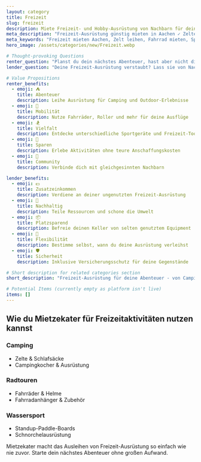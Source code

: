 ```yaml
---
layout: category
title: Freizeit
slug: freizeit
description: Miete Freizeit- und Hobby-Ausrüstung von Nachbarn für dein nächstes Abenteuer
meta_description: "Freizeit-Ausrüstung günstig mieten in Aachen ✓ Zelte ✓ Fahrräder ✓ Sportgeräte. Erlebe neue Abenteuer mit Mietzekater."
meta_keywords: "Freizeit mieten Aachen, Zelt leihen, Fahrrad mieten, Sportgeräte, Outdoor Ausrüstung, lokaler Verleih"
hero_image: /assets/categories/new/Freizeit.webp

# Thought-provoking Questions
renter_question: "Planst du dein nächstes Abenteuer, hast aber nicht die passende Ausrüstung?"
lender_question: "Deine Freizeit-Ausrüstung verstaubt? Lass sie von Nachbarn nutzen!"

# Value Propositions
renter_benefits:
  - emoji: ⛺
    title: Abenteuer
    description: Leihe Ausrüstung für Camping und Outdoor-Erlebnisse
  - emoji: 🚴
    title: Mobilität
    description: Nutze Fahrräder, Roller und mehr für deine Ausflüge
  - emoji: 🏂
    title: Vielfalt
    description: Entdecke unterschiedliche Sportgeräte und Freizeit-Tools
  - emoji: 💸
    title: Sparen
    description: Erlebe Aktivitäten ohne teure Anschaffungskosten
  - emoji: 🤝
    title: Community
    description: Verbinde dich mit gleichgesinnten Nachbarn

lender_benefits:
  - emoji: 💵
    title: Zusatzeinkommen
    description: Verdiene an deiner ungenutzten Freizeit-Ausrüstung
  - emoji: 🌱
    title: Nachhaltig
    description: Teile Ressourcen und schone die Umwelt
  - emoji: 📦
    title: Platzsparend
    description: Befreie deinen Keller von selten genutztem Equipment
  - emoji: 🔄
    title: Flexibilität
    description: Bestimme selbst, wann du deine Ausrüstung verleihst
  - emoji: 🛡️
    title: Sicherheit
    description: Inklusive Versicherungsschutz für deine Gegenstände

# Short description for related categories section
short_description: "Freizeit-Ausrüstung für deine Abenteuer - von Camping bis Sport"

# Potential Items (currently empty as platform isn't live)
items: []
---
```


## Wie du Mietzekater für Freizeitaktivitäten nutzen kannst

<div class="use-cases-grid">
  <div class="use-case-card">
    <h3><i class="fas fa-campground"></i> Camping</h3>
    <ul>
      <li>Zelte & Schlafsäcke</li>
      <li>Campingkocher & Ausrüstung</li>
    </ul>
  </div>

  <div class="use-case-card">
    <h3><i class="fas fa-bicycle"></i> Radtouren</h3>
    <ul>
      <li>Fahrräder & Helme</li>
      <li>Fahrradanhänger & Zubehör</li>
    </ul>
  </div>

  <div class="use-case-card">
    <h3><i class="fas fa-swimmer"></i> Wassersport</h3>
    <ul>
      <li>Standup-Paddle-Boards</li>
      <li>Schnorchelausrüstung</li>
    </ul>
  </div>
</div>

Mietzekater macht das Ausleihen von Freizeit-Ausrüstung so einfach wie nie zuvor. Starte dein nächstes Abenteuer ohne großen Aufwand.
